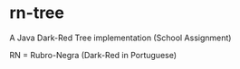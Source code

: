 # rn-tree
A Java Dark-Red Tree implementation (School Assignment)

RN = Rubro-Negra (Dark-Red in Portuguese)
